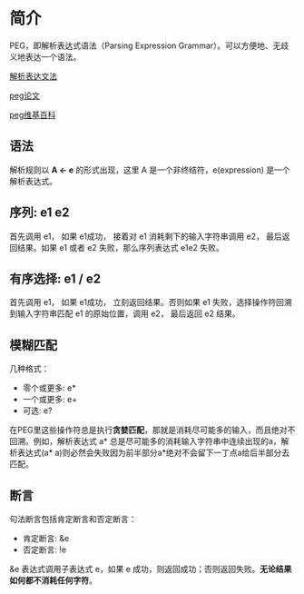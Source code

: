 # 简介

PEG，即解析表达式语法（Parsing Expression Grammar）。可以方便地、无歧义地表达一个语法。

[解析表达文法](../static/解析表达文法-中文维基百科.pdf)

[peg论文](../static/PEG.pdf)

[peg维基百科](https://m.tw.lvfukeji.com/baike-%E8%A7%A3%E6%9E%90%E8%A1%A8%E8%BE%BE%E6%96%87%E6%B3%95)

## 语法

解析规则以 **A <- e** 的形式出现，这里 A 是一个非终结符，e(expression) 是一个解析表达式。

## 序列: e1 e2

首先调用 e1， 如果 e1成功， 接着对 e1 消耗剩下的输入字符串调用 e2， 最后返回结果。如果 e1 或者 e2 失败，那么序列表达式 e1e2 失败。

## 有序选择: e1 / e2

首先调用 e1， 如果 e1成功， 立刻返回结果。否则如果 e1 失败，选择操作符回溯到输入字符串匹配 e1 的原始位置，调用 e2， 最后返回 e2 结果。

## 模糊匹配

几种格式：

* 零个或更多: e*
* 一个或更多: e+
* 可选: e?

在PEG里这些操作符总是执行**贪婪匹配**，那就是消耗尽可能多的输入，而且绝对不回溯。例如，解析表达式 a\* 总是尽可能多的消耗输入字符串中连续出现的a，解析表达式(a* a)则必然会失败因为前半部分a*绝对不会留下一丁点a给后半部分去匹配。

## 断言

句法断言包括肯定断言和否定断言：

* 肯定断言: &e
* 否定断言: !e

&e 表达式调用子表达式 e，如果 e 成功，则返回成功；否则返回失败。**无论结果如何都不消耗任何字符**。